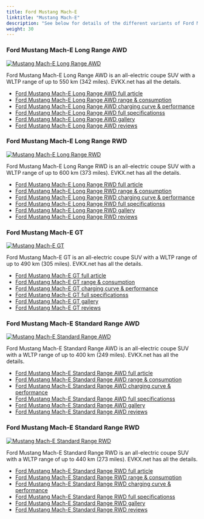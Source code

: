 ```yaml
---
title: Ford Mustang Mach-E
linktitle: "Mustang Mach-E"
description: "See below for details of the different variants of Ford Mustang Mach-E"
weight: 30
---
```

### Ford Mustang Mach-E Long Range AWD

<a href="mustang_mach-e_long_range_awd/"><img src="https://media.evkx.net/multimedia/models/ford/mustang_mach-e/mustang_mach-e_long_range_awd/main_1_st.jpg" class="img-fluid" alt="Mustang Mach-E Long Range AWD" ></a>

Ford Mustang Mach-E Long Range AWD is an all-electric coupe SUV with a WLTP range of up to 550 km (342 miles). EVKX.net has all the details. 

- [Ford Mustang Mach-E Long Range AWD full article](mustang_mach-e_long_range_awd/)
- [Ford Mustang Mach-E Long Range AWD range & consumption](mustang_mach-e_long_range_awd/rangeandconsumption)
- [Ford Mustang Mach-E Long Range AWD charging curve & performance](mustang_mach-e_long_range_awd/chargingcurve)
- [Ford Mustang Mach-E Long Range AWD full specificationss](mustang_mach-e_long_range_awd/specifications)
- [Ford Mustang Mach-E Long Range AWD gallery](mustang_mach-e_long_range_awd/gallery)
- [Ford Mustang Mach-E Long Range AWD reviews](mustang_mach-e_long_range_awd/reviews)

### Ford Mustang Mach-E Long Range RWD

<a href="mustang_mach-e_long_range_rwd/"><img src="https://media.evkx.net/multimedia/models/ford/mustang_mach-e/mustang_mach-e_long_range_rwd/main_1_st.jpg" class="img-fluid" alt="Mustang Mach-E Long Range RWD" ></a>

Ford Mustang Mach-E Long Range RWD is an all-electric coupe SUV with a WLTP range of up to 600 km (373 miles). EVKX.net has all the details. 

- [Ford Mustang Mach-E Long Range RWD full article](mustang_mach-e_long_range_rwd/)
- [Ford Mustang Mach-E Long Range RWD range & consumption](mustang_mach-e_long_range_rwd/rangeandconsumption)
- [Ford Mustang Mach-E Long Range RWD charging curve & performance](mustang_mach-e_long_range_rwd/chargingcurve)
- [Ford Mustang Mach-E Long Range RWD full specificationss](mustang_mach-e_long_range_rwd/specifications)
- [Ford Mustang Mach-E Long Range RWD gallery](mustang_mach-e_long_range_rwd/gallery)
- [Ford Mustang Mach-E Long Range RWD reviews](mustang_mach-e_long_range_rwd/reviews)

### Ford Mustang Mach-E GT

<a href="mustang_mach-e_gt/"><img src="https://media.evkx.net/multimedia/models/ford/mustang_mach-e/mustang_mach-e_gt/main_1_st.jpg" class="img-fluid" alt="Mustang Mach-E GT" ></a>

Ford Mustang Mach-E GT is an all-electric coupe SUV with a WLTP range of up to 490 km (305 miles). EVKX.net has all the details. 

- [Ford Mustang Mach-E GT full article](mustang_mach-e_gt/)
- [Ford Mustang Mach-E GT range & consumption](mustang_mach-e_gt/rangeandconsumption)
- [Ford Mustang Mach-E GT charging curve & performance](mustang_mach-e_gt/chargingcurve)
- [Ford Mustang Mach-E GT full specificationss](mustang_mach-e_gt/specifications)
- [Ford Mustang Mach-E GT gallery](mustang_mach-e_gt/gallery)
- [Ford Mustang Mach-E GT reviews](mustang_mach-e_gt/reviews)

### Ford Mustang Mach-E Standard Range AWD

<a href="mustang_mach-e_standard_range_awd/"><img src="https://media.evkx.net/multimedia/models/ford/mustang_mach-e/mustang_mach-e_standard_range_awd/main_1_st.jpg" class="img-fluid" alt="Mustang Mach-E Standard Range AWD" ></a>

Ford Mustang Mach-E Standard Range AWD is an all-electric coupe SUV with a WLTP range of up to 400 km (249 miles). EVKX.net has all the details. 

- [Ford Mustang Mach-E Standard Range AWD full article](mustang_mach-e_standard_range_awd/)
- [Ford Mustang Mach-E Standard Range AWD range & consumption](mustang_mach-e_standard_range_awd/rangeandconsumption)
- [Ford Mustang Mach-E Standard Range AWD charging curve & performance](mustang_mach-e_standard_range_awd/chargingcurve)
- [Ford Mustang Mach-E Standard Range AWD full specificationss](mustang_mach-e_standard_range_awd/specifications)
- [Ford Mustang Mach-E Standard Range AWD gallery](mustang_mach-e_standard_range_awd/gallery)
- [Ford Mustang Mach-E Standard Range AWD reviews](mustang_mach-e_standard_range_awd/reviews)

### Ford Mustang Mach-E Standard Range RWD

<a href="mustang_mach-e_standard_range_rwd/"><img src="https://media.evkx.net/multimedia/models/ford/mustang_mach-e/mustang_mach-e_standard_range_rwd/main_1_st.jpg" class="img-fluid" alt="Mustang Mach-E Standard Range RWD" ></a>

Ford Mustang Mach-E Standard Range RWD is an all-electric coupe SUV with a WLTP range of up to 440 km (273 miles). EVKX.net has all the details. 

- [Ford Mustang Mach-E Standard Range RWD full article](mustang_mach-e_standard_range_rwd/)
- [Ford Mustang Mach-E Standard Range RWD range & consumption](mustang_mach-e_standard_range_rwd/rangeandconsumption)
- [Ford Mustang Mach-E Standard Range RWD charging curve & performance](mustang_mach-e_standard_range_rwd/chargingcurve)
- [Ford Mustang Mach-E Standard Range RWD full specificationss](mustang_mach-e_standard_range_rwd/specifications)
- [Ford Mustang Mach-E Standard Range RWD gallery](mustang_mach-e_standard_range_rwd/gallery)
- [Ford Mustang Mach-E Standard Range RWD reviews](mustang_mach-e_standard_range_rwd/reviews)

